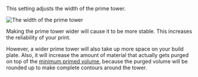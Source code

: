 This setting adjusts the width of the prime tower.

![The width of the prime tower](prime_tower.svg)

Making the prime tower wider will cause it to be more stable. This increases the reliability of your print.

However, a wider prime tower will also take up more space on your build plate. Also, it will increase the amount of material that actually gets purged on top of the [minimum primed volume](prime_tower_min_volume), because the purged volume will be rounded up to make complete contours around the tower.